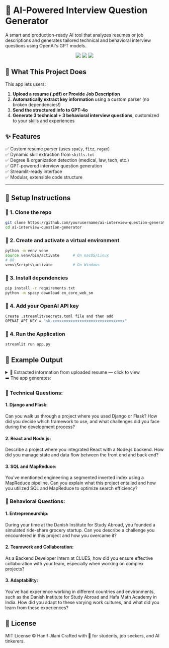 # 🤖 AI-Powered Interview Question Generator


A smart and production-ready AI tool that analyzes resumes or job descriptions and generates tailored technical and behavioral interview questions using OpenAI's GPT models.

<div align="center">
  <img src="https://img.shields.io/badge/Python-3.10+-blue" />
  <img src="https://img.shields.io/badge/OpenAI-GPT4o-brightgreen" />
  <img src="https://img.shields.io/badge/Streamlit-ready-orange" />
</div>

## 📌 What This Project Does

This app lets users:

1. **Upload a resume (.pdf) or Provide Job Description**
2. **Automatically extract key information** using a custom parser (no broken dependencies!)
3. **Send the structured info to GPT-4o**
4. **Generate 3 technical + 3 behavioral interview questions**, customized to your skills and experiences

## ✨ Features

✅ Custom resume parser (uses `spaCy`, `fitz`, `regex`)  
✅ Dynamic skill extraction from `skills.txt`  
✅ Degree & organization detection (medical, law, tech, etc.)  
✅ GPT-powered interview question generation  
✅ Streamlit-ready interface  
✅ Modular, extensible code structure  

---
## 🚀 Setup Instructions

### 🔹 1. Clone the repo

```bash
git clone https://github.com/yourusername/ai-interview-question-generator.git
cd ai-interview-question-generator
```
### 🔹 2. Create and activate a virtual environment
```bash
python -m venv venv
source venv/bin/activate      # On macOS/Linux
# OR
venv\Scripts\activate         # On Windows
```
### 🔹 3. Install dependencies
```bash
pip install -r requirements.txt
python -m spacy download en_core_web_sm
```
### 🔹 4. Add your OpenAI API key
```bash
Create .streamlit/secrets.toml file and then add
OPENAI_API_KEY = "sk-xxxxxxxxxxxxxxxxxxxxxxxxxxxxxxxx"
```
### 🔹 4. Run the Application
```bash
streamlit run app.py
```

<h2>🧪 Example Output</h2>
<details>
  <summary>📄 Extracted information from uploaded resume — click to view</summary>

```json
{
  "name": "Hanif Jilani",
  "email": "hanif@umich.edu",
  "phone": "734-596-6393",
  "skills": [
    "entrepreneurship",
    "aws",
    "sql",
    "python",
    "c",
    "mysql",
    "react",
    "django",
    "javascript",
    "node.js",
    "flask",
    "git"
  ],
  "degree": [
    "Bachelor of Science in Engineering"
  ],
  "organizations": [
    "Comparators",
    "Learning Management Systems",
    "India •",
    "Google/Bing",
    "MI • Optimized",
    "Figma",
    "LMS",
    "SEO",
    "CSS",
    "University of Michigan Ann Arbor",
    "Danish Institute for Study Abroad Copenhagen",
    "Madoop",
    "Magento",
    "C/C++",
    "Github Private Repo",
    "Education University",
    "HTML/CSS Frameworks",
    "Google",
    "MapReduce",
    "Data-Driven Web Applications",
    "India • Built",
    "Projects LC2K Simulator & Assembler",
    "Denmark • Founded",
    "Present University of Michigan Ann Arbor",
    "Hafa Math Academy Chennai",
    "MI • Integrated",
    "Swagger.io",
    "HTML",
    "University Honors",
    "MS Project, MS Office"
  ],
  "experience": [
    "Education University of Michigan - College of Engineering Ann Arbor, MI Bachelor of Science in Engineering, Computer Science GPA:",
    "Awards: Engineering Dean’s List (Fall 2022, Spring 2024), University Honors (Fall 2022) •",
    "Courses: Web Systems, Data-Driven Web Applications, Discrete Math, Computational Linear Algebra Experience Backend Developer Intern at CLUES",
    "Entrepreneurship Study/Internship Abroad May 2023 – July 2023 Danish Institute for Study Abroad Copenhagen, Denmark • Founded Gro-share-ies, simulated ride-share grocery startup targeting college students.",
    "Backend Developer Intern May 2021 – Sep. 2021 Hafa Math Academy Chennai, India •",
    "Web Developer Intern Apr 2021 – Apr 2021",
    "Engineered a segmented inverted index using a MapReduce pipeline, optimizing search efficiency.",
    "SQL Clone | Github Private Repo | C++ Feb 2024 – March 2024 • Engineered a relational database system supporting insert, remove, select, print, index, and join queries.",
    "Technical Skills Languages: Python, C/C++, MySQL, JavaScript, HTML/CSS Frameworks: Flask, Django, Node.js, React, Dialogflow Developer Tools: Git, Google Cloud Platform, VS Code, Figma, MS Project, MS Office"
  ]
}
```

</details>
➡️ The app generates:

<h3>🔧 Technical Questions:</h3>

<h4>1. Django and Flask:</h4>
<p>Can you walk us through a project where you used Django or Flask? How did you decide which framework to use, and what challenges did you face during the development process?</p>
<h4>2. React and Node.js:</h4>
<p>Describe a project where you integrated React with a Node.js backend. How did you manage state and data flow between the front end and back end?</p>
<h4>3. SQL and MapReduce:</h4>
<p>You've mentioned engineering a segmented inverted index using a MapReduce pipeline. Can you explain what this project entailed and how you utilized SQL and MapReduce to optimize search efficiency?</p>

<h3>💬 Behavioral Questions:</h3>

<h4>1. Entrepreneurship:</h4>
<p>During your time at the Danish Institute for Study Abroad, you founded a simulated ride-share grocery startup. Can you describe a challenge you encountered in this project and how you overcame it?</p>
<h4>2. Teamwork and Collaboration:</h4>
<p>As a Backend Developer Intern at CLUES, how did you ensure effective collaboration with your team, especially when working on complex projects?</p>
<h4>3. Adaptability:</h4>
<p>You've had experience working in different countries and environments, such as the Danish Institute for Study Abroad and Hafa Math Academy in India. How did you adapt to these varying work cultures, and what did you learn from these experiences?</p>

<h2>📄 License</h2>
MIT License © Hanif Jilani
Crafted with 💙 for students, job seekers, and AI tinkerers.
